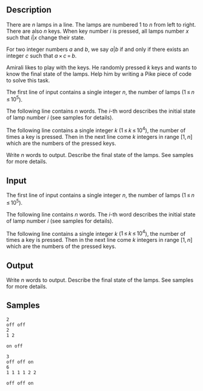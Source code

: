 ## Description

<div><p>There are <span class="tex-span"><i>n</i></span> lamps in a line. The lamps are numbered <span class="tex-span">1</span> to <span class="tex-span"><i>n</i></span> from left to right. There are also <span class="tex-span"><i>n</i></span> keys. When key number <span class="tex-span"><i>i</i></span> is pressed, all lamps number <span class="tex-span"><i>x</i></span> such that <span class="tex-span"><i>i</i>|<i>x</i></span> change their state.</p><p>For two integer numbers <span class="tex-span"><i>a</i></span> and <span class="tex-span"><i>b</i></span>, we say <span class="tex-span"><i>a</i>|<i>b</i></span> if and only if there exists an integer <span class="tex-span"><i>c</i></span> such that <span class="tex-span"><i>a</i> × <i>c</i> = <i>b</i></span>.</p><p>Amirali likes to play with the keys. He randomly pressed <span class="tex-span"><i>k</i></span> keys and wants to know the final state of the lamps. Help him by writing a <span class="tex-font-style-underline">Pike</span> piece of code to solve this task.</p></div><div class="input-specification"><p>The first line of input contains a single integer <span class="tex-span"><i>n</i></span>, the number of lamps (<span class="tex-span">1 ≤ <i>n</i> ≤ 10<sup class="upper-index">5</sup></span>).</p><p>The following line contains <span class="tex-span"><i>n</i></span> words. The <span class="tex-span"><i>i</i></span>-th word describes the initial state of lamp number <span class="tex-span"><i>i</i></span> (see samples for details).</p><p>The following line contains a single integer <span class="tex-span"><i>k</i></span> (<span class="tex-span">1 ≤ <i>k</i> ≤ 10<sup class="upper-index">4</sup></span>), the number of times a key is pressed. Then in the next line come <span class="tex-span"><i>k</i></span> integers in range <span class="tex-span">[1, <i>n</i>]</span> which are the numbers of the pressed keys.</p></div><div class="output-specification"><p>Write <span class="tex-span"><i>n</i></span> words to output. Describe the final state of the lamps. See samples for more details.</p></div>


## Input

<p>The first line of input contains a single integer <span class="tex-span"><i>n</i></span>, the number of lamps (<span class="tex-span">1 ≤ <i>n</i> ≤ 10<sup class="upper-index">5</sup></span>).</p><p>The following line contains <span class="tex-span"><i>n</i></span> words. The <span class="tex-span"><i>i</i></span>-th word describes the initial state of lamp number <span class="tex-span"><i>i</i></span> (see samples for details).</p><p>The following line contains a single integer <span class="tex-span"><i>k</i></span> (<span class="tex-span">1 ≤ <i>k</i> ≤ 10<sup class="upper-index">4</sup></span>), the number of times a key is pressed. Then in the next line come <span class="tex-span"><i>k</i></span> integers in range <span class="tex-span">[1, <i>n</i>]</span> which are the numbers of the pressed keys.</p>


## Output

<p>Write <span class="tex-span"><i>n</i></span> words to output. Describe the final state of the lamps. See samples for more details.</p>


## Samples

```input1
2
off off
2
1 2

```

```output1
on off 

```






```input2
3
off off on
6
1 1 1 1 2 2

```

```output2
off off on 

```



